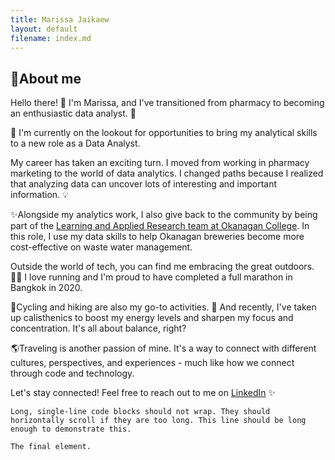 ```yaml
---
title: Marissa Jaikaew
layout: default
filename: index.md
---
```



## 🚀About me

Hello there! 👋 I'm Marissa, and I've transitioned from pharmacy to becoming an enthusiastic data analyst.   🚀

🤝 I'm currently on the lookout for opportunities to bring my analytical skills to a new role as a Data Analyst.

My career has taken an exciting turn. I moved from working in pharmacy marketing to the world of data analytics. I changed paths because I realized that analyzing data can uncover lots of interesting and important information. 💡

✨Alongside my analytics work, I also give back to the community by being part of the [Learning and Applied Research team at Okanagan College](https://www.okanagan.bc.ca/learning-and-applied-research). In this role, I use my data skills to help Okanagan breweries become more cost-effective on waste water management. 


Outside the world of tech, you can find me embracing the great outdoors. 🏃‍♂️ I love running and I'm proud to have completed a full marathon in Bangkok in 2020.

🚴Cycling and hiking are also my go-to activities. 🌲 And recently, I've taken up calisthenics to boost my energy levels and sharpen my focus and concentration. It's all about balance, right?

🌎Traveling is another passion of mine. It's a way to connect with different cultures, perspectives, and experiences - much like how we connect through code and technology. 

Let's stay connected! Feel free to reach out to me on [LinkedIn](https://www.linkedin.com/in/marissa-jaikaew-1155911mar/)  ✨



```
Long, single-line code blocks should not wrap. They should horizontally scroll if they are too long. This line should be long enough to demonstrate this.
```

```
The final element.
```
